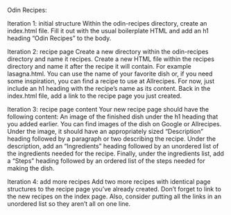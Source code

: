Odin Recipes: 


Iteration 1: initial structure
Within the odin-recipes directory, create an index.html file. Fill it out with the usual boilerplate HTML and add an h1 heading “Odin Recipes” to the body.

Iteration 2: recipe page
Create a new directory within the odin-recipes directory and name it recipes. Create a new HTML file within the recipes directory and name it after the recipe it will contain. For example lasagna.html. You can use the name of your favorite dish or, if you need some inspiration, you can find a recipe to use at Allrecipes. For now, just include an h1 heading with the recipe’s name as its content. Back in the index.html file, add a link to the recipe page you just created. 

Iteration 3: recipe page content
Your new recipe page should have the following content: 
An image of the finished dish under the h1 heading that you added earlier. You can find images of the dish on Google or Allrecipes.
Under the image, it should have an appropriately sized “Description” heading followed by a paragraph or two describing the recipe.
Under the description, add an “Ingredients” heading followed by an unordered list of the ingredients needed for the recipe.
Finally, under the ingredients list, add a “Steps” heading followed by an ordered list of the steps needed for making the dish.

Iteration 4: add more recipes
Add two more recipes with identical page structures to the recipe page you’ve already created. Don’t forget to link to the new recipes on the index page. Also, consider putting all the links in an unordered list so they aren’t all on one line.
